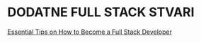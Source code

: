 # DODATNE FULL STACK STVARI

[Essential Tips on How to Become a Full Stack Developer ](https://dev.to/soshace/essential-tips-on-how-to-become-a-full-stack-developer-428j)

